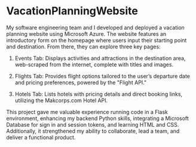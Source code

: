 # VacationPlanningWebsite
My software engineering team and I developed and deployed a vacation planning website using Microsoft Azure. The website features an introductory form on the homepage where users input their starting point and destination. From there, they can explore three key pages:

1. Events Tab: Displays activities and attractions in the destination area, web-scraped from the internet, complete with titles and images.

2. Flights Tab: Provides flight options tailored to the user’s departure date and pricing preferences, powered by the "Flight API."

3. Hotels Tab: Lists hotels with pricing details and direct booking links, utilizing the Makcorps.com Hotel API.

This project gave me valuable experience running code in a Flask environment, enhancing my backend Python skills, integrating a Microsoft Database for sign in and session tokens, and learning HTML and CSS. Additionally, it strengthened my ability to collaborate, lead a team, and deliver a functional product.
